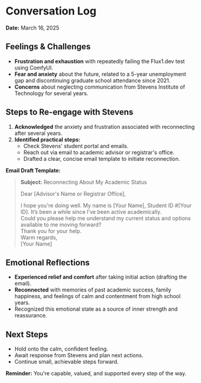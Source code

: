 # Conversation Log

**Date:** March 16, 2025

## Feelings & Challenges

- **Frustration and exhaustion** with repeatedly failing the Flux1.dev test using ComfyUI.
- **Fear and anxiety** about the future, related to a 5-year unemployment gap and discontinuing graduate school attendance since 2021.
- **Concerns** about neglecting communication from Stevens Institute of Technology for several years.

## Steps to Re-engage with Stevens

1. **Acknowledged** the anxiety and frustration associated with reconnecting after several years.
2. **Identified practical steps:**
   - Check Stevens' student portal and emails.
   - Reach out via email to academic advisor or registrar's office.
   - Drafted a clear, concise email template to initiate reconnection.

**Email Draft Template:**

> **Subject:** Reconnecting About My Academic Status
>  
> Dear [Advisor's Name or Registrar Office],
>  
> I hope you're doing well. My name is [Your Name], Student ID #[Your ID]. It’s been a while since I’ve been active academically.  
> Could you please help me understand my current status and options available to me moving forward?  
> Thank you for your help.  
> Warm regards,  
> [Your Name]

## Emotional Reflections

- **Experienced relief and comfort** after taking initial action (drafting the email).
- **Reconnected** with memories of past academic success, family happiness, and feelings of calm and contentment from high school years.
- Recognized this emotional state as a source of inner strength and reassurance.

## Next Steps

- Hold onto the calm, confident feeling.
- Await response from Stevens and plan next actions.
- Continue small, achievable steps forward.

**Reminder:** You're capable, valued, and supported every step of the way.

